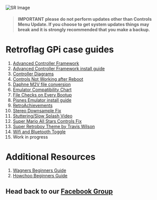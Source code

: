 ![SR Image](https://sinisterspatula.github.io/SuperRetropieGuides/images/SRimage-short.jpg)

  > #### **IMPORTANT please do not perform updates other than Controls Menu Update.  If you choose to get system updates things may break and it is strongly recommended that you make a backup.**


# Retroflag GPi case guides

  1. [Advanced Controller Framework](https://sinisterspatula.github.io/SuperRetropieGuides/AdvancedControlFramework)
  2. [Advanced Controller Framework install guide](https://sinisterspatula.github.io/SuperRetropieGuides/Controls_Updater_Menu)
  3. [Controller Diagrams](https://photos.app.goo.gl/iM52fxLmjadTocyk8)
  4. [Controls Not Working after Reboot](https://sinisterspatula.github.io/SuperRetropieGuides/ControlsBrokeAfterReboot)
  5. [Daphne M2V file conversion](https://sinisterspatula.github.io/SuperRetropieGuides/DaphneConversion)
  6. [Emulator Compatibility Chart](https://sinisterspatula.github.io/SuperRetropieGuides/EmulatorChart)
  7. [File Checks on Every Bootup](https://sinisterspatula.github.io/SuperRetropieGuides/FileChecksEveryBoot)
  8. [Pisnes Emulator install guide](https://sinisterspatula.github.io/SuperRetropieGuides/PISNES)
  9. [RetroAchievements](https://sinisterspatula.github.io/SuperRetropieGuides/RetroAchievements)
  10. [Stereo Downsample Fix](https://sinisterspatula.github.io/SuperRetropieGuides/StereoDownsampleFix)
  11. [Stuttering/Slow Splash Video](https://sinisterspatula.github.io/SuperRetropieGuides/StutteringSplashVideo)
  12. [Super Mario All Stars Controls Fix](https://sinisterspatula.github.io/SuperRetropieGuides/SuperMarioAllStarsfix)
  13. [Super Retroboy Theme by Travis Wilson](https://www.facebook.com/notes/super-retropie/super-retroboy-theme/2440253609594951/)
  14. [Wifi and Bluetooth Toggle](https://sinisterspatula.github.io/SuperRetropieGuides/WifiBTtoggle)
  15. Work in progress
  
# Additional Resources
  
  1. [Wagners Beginners Guide](http://wagnerstechtalk.com/gpi-quick-setup/)
  2. [Howchoo Beginners Guide](https://howchoo.com/g/ndc3njbhytv/retroflag-gpi-setup)  

## Head back to our [Facebook Group](https://www.facebook.com/groups/SuperRetroPie/)
